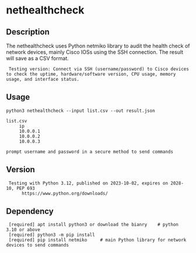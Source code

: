 # nethealthcheck


## Description

The nethealthcheck uses Python netmiko library to audit the health check of network devices, mainly Cisco IOSs using the SSH connection. The result will save as a CSV format.

     Testing version: Connect via SSH (username/password) to Cisco devices to check the uptime, hardware/software version, CPU usage, memory usage, and interface status.

     
## Usage

    python3 nethealthcheck --input list.csv --out result.json

    list.csv
         ip
         10.0.0.1
         10.0.0.2
         10.0.0.3

    prompt username and password in a secure method to send commands

## Version

     Testing with Python 3.12, published on 2023-10-02, expires on 2028-10, PEP 693
          https://www.python.org/downloads/


## Dependency

     [required] apt install python3 or download the bianry    # python 3.10 or above
     [required] python3 -m pip install        
     [required] pip install netmiko     # main Python library for network devices to send commands
